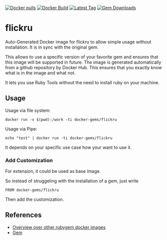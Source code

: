 [![Docker pulls](https://img.shields.io/docker/pulls/rubygem/flickru.svg)](https://hub.docker.com/r/rubygem/flickru/)
[![Docker Build](https://img.shields.io/docker/automated/rubygem/flickru.svg)](https://hub.docker.com/r/rubygem/flickru/)
[![Latest Tag](https://img.shields.io/github/tag/docker-rubygem/flickru.svg)](https://hub.docker.com/r/rubygem/flickru/)
[![Gem Downloads](https://img.shields.io/gem/dt/flickru.svg)](https://rubygems.org/gems/flickru/)
# flickru

Auto-Generated Docker image for flickru to allow simple usage without installation.
It is in sync with the original gem.

This allows to use a specific version of your favorite gem and ensures that this image will be supported in future.
The image is generated automatically from a github repository by Docker Hub.
This ensures that you exactly know what is in the image and what not.

It lets you use Ruby Tools without the need to install ruby on your machine.

## Usage

Usage via file system:

`docker run -v $(pwd):/work -ti docker-gems/flickru`

Usage via Pipe:

`echo "test" | docker run -ti docker-gems/flickru`

It depends on your specific use case how your want to use it.

### Add Customization

For extension, it could be used as base image.

So instead of struggeling with the installation of a gem, just write

`FROM docker-gems/flickru`

Then add the customization.

## References

 - [Overview over other rubygem docker images](https://github.com/thinkbot/docker-rubygem)
 - [Gem](https://rubygems.org/gems/flickru/)
